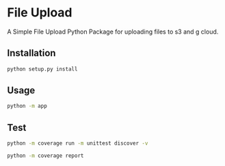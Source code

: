 # File Upload

A Simple File Upload Python Package for uploading files to s3 and g cloud.

## Installation


```bash
python setup.py install
```

## Usage

```bash
python -m app
```

## Test
```bash
python -m coverage run -m unittest discover -v
```

```bash
python -m coverage report
```
